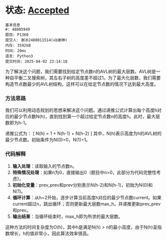 # 状态: [Accepted](http://dsbpython.openjudge.cn/dspythonbook/solution/48805949/)

```
基本信息
#: 48805949
题目: P1360
提交人: 谢冰2400011514(xb谢神)
内存: 3592kB
时间: 20ms
语言: Python3
提交时间: 2025-04-02 23:14:18
```

为了解决这个问题，我们需要找到给定节点数n的AVL树的最大层数。AVL树是一种自平衡二叉搜索树，其左右子树的高度差不超过1。为了最大化层数，我们需要构造节点数最少的AVL树结构，这样可以在给定节点数的情况下达到最大高度。

### 方法思路
我们可以利用动态规划的思想来解决这个问题。通过递推公式计算出每个高度h对应的最少节点数N(h)，直到找到第一个超过给定节点数n的高度h。此时，最大层数即为h-1。

递推公式为：
\[ N(h) = 1 + N(h-1) + N(h-2) \]
其中，N(h)表示高度为h的AVL树的最少节点数。初始条件为N(0)=0，N(1)=1。

### 代码解释
1. **输入处理**：读取输入的节点数n。
2. **特殊情况处理**：如果n为0，直接输出0（题目中n>0，此部分为代码完整性考虑）。
3. **初始化变量**：prev_prev和prev分别表示N(h-2)和N(h-1)，初始为N(0)和N(1)。
4. **循环计算**：从h=2开始，逐步计算当前高度h对应的最少节点数current。如果current超过n，跳出循环；否则更新最大层数max_h，并递推更新prev_prev和prev。
5. **输出结果**：当循环结束时，max_h即为所求的最大层数。

这种方法的时间复杂度为O(h)，其中h是满足N(h) > n的最小高度，由于N(h)呈指数增长，h的值非常小，因此算法效率很高。